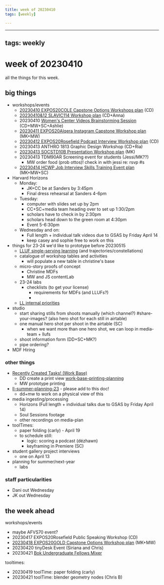 ```yaml
---
title: week of 20230410
tags: [weekly]

---
```


---
tags: weekly
---

# week of 20230410

all the things for this week.

## big things
* workshops/events
    * [20230410 EXPOS20COLE Capstone Options Workshops plan](/m27inbnLRY-o0LKORUJLQQ) (CD)
    * [20230410&12 SLAVIC114 Workshop plan](/fwVaXwy2SeuHo_d8IfSLKA) (CD+Anna)
    * 20230410 [Women's Center Videos Brainstorming Session](/nYy2Do3GSuaXEvEGilNciw) (CD+MW+SC+Ashlie)
    * [20230411 EXPOS20Alqera Instagram Capstone Workshop plan](/R73rNVmDQ8W7e8bFaUcvwA) (MK+MW)
    * [20230412 EXPOS20Rosefield Podcast Interview Workshop plan](/7PW8M366Rl6IEi7oYkcRhg) (CD)
    * 20230413 ANTHRO 1813 Graphic Design Workshop (CD+Ria)
    * [20230413 SOCSTD10B Presentation Workshop plan](/T3eh-ckQTxCj2MjOn-HjuA) (MK)
    * 20230413 TDM90AR Screening event for students (Jessi/MK??)
        * MW order food (prob ottos)! check in with jessi re: rsvp #s
    * [20230414 HCWP Job Interview Skills Training Event plan](/WxdzFmS-SOePc5fBVGfo-g) (MK+MW+SC)
* Harvard Horizons
    * Monday: 
        * JK+CC be at Sanders by 3:45pm
        * Final dress rehearsal at Sanders 4-6pm
    * Tuesday:
        * computer with slides set up by 2pm
        * CC+SC+media team heading over to set up 1:30/2pm
        * scholars have to check in by 2:30pm
        * scholars head down to the green room at 4:30pm 
        * Event 5-6:30pm
    * Wednesday and on:
        * Full length + individual talk videos due to GSAS by Friday April 14
        * keep casey and sophie free to work on this
* things for 23-24 we'd like to prototype before 20230515
    * [LLUF single-serving learning](https://hackmd.io/@ll-22-23/HkIzC1qW3/%2F-r1yH8IBTqGoh-ifmAQ91w) (and trajectories/constellations)
    * catalogue of workshop tables and activities
        * will populate a new table in christine's base
    * micro-story proofs of concept
        * Christine MDFs
        * MW and JS contentLab
    * 23-24 labs
        * checklists (to get your license)
            * requirements for MDFs (and LLUFs?)
            * 
    * [LL internal priorities](/o96eQvz7Q_26-lOEt5cwpw)
* studio
    * start sharing stills from shoots manually (which channel?) #share-your-images? (also hero shot for each still in airtable)
    * one manual hero shot per shoot in the airtable (SC) 
        * when we want more than one hero shot, we can loop in media-team + llufs
    * shoot information form (DD+SC+MK?)
    * pipe ordering? 
* MDF Hiring

### other things
* [Recently Created Tasks! (Work Base)](https://airtable.com/appOZgrtA6p39x0mD/tblw2qHSWFA5VavYW/viwR7ZpD5MhtoznSO?blocks=hide)
    * DD create a print view [work-base-printing-planning](/sVNOZcTaShqXpB7_CAwUaQ)
    * MW prototype printing
* [ll-summer-planning-23](/jCXRNVq9QT21KT1OrKVjMA) - please add to this doc!
    * dd+mw to work on a physical view of this
* media ingesting/processing
    * Horizons (Full length + individual talks due to GSAS by Friday April 14)
    * Soul Sessions footage
    * other recordings on media-plan
* toolTimes:
    * paper folding (carly) - April 19
    * to schedule still:
        * logic: scoring a podcast (dézhawn)
        * keyframing in Premiere (SC)
* student gallery project interviews
    * one on April 13
* planning for summer/next-year
    * labs

### staff particularities
* Dani out Wednesday
* JK out Wednesday

## the week ahead
workshops/events
* maybe AFVS70 event?
* 20230417 EXPOS20Rosefield Public Speaking Workshop (CD)
* [20230418 EXPOS20GOLD Capstone Options Workshop plan](/uRAezIAwQRmVINQGcl97JA) (MK+MW)
* 20230420 tinyDesk Event (Siriana and Chris)
* 20230421 [Bok Undergraduate Fellows Mixer](/X_p7QVt4SFymbeC-8Dg5Vg)

tooltimes:
* 20230419 toolTime: paper folding (carly)
* 20230421 toolTime: blender geometry nodes (Chris B)